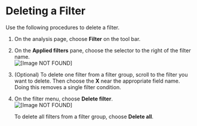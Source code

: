 # Deleting a Filter<a name="delete-a-filter"></a>

Use the following procedures to delete a filter\.

1. On the analysis page, choose **Filter** on the tool bar\.

1. On the **Applied filters** pane, choose the selector to the right of the filter name\.  
![\[Image NOT FOUND\]](http://docs.aws.amazon.com/quicksight/latest/user/images/filter-ellipsis.png)

1. \(Optional\) To delete one filter from a filter group, scroll to the filter you want to delete\. Then choose the **X** near the appropriate field name\. Doing this removes a single filter condition\.

1. On the filter menu, choose **Delete filter**\.  
![\[Image NOT FOUND\]](http://docs.aws.amazon.com/quicksight/latest/user/images/delete-menu.png)

   To delete all filters from a filter group, choose **Delete all**\.